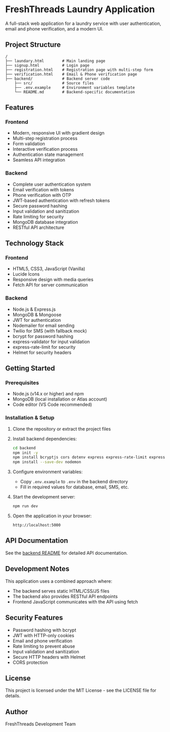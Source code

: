 # FreshThreads Laundry Application

A full-stack web application for a laundry service with user authentication, email and phone verification, and a modern UI.

## Project Structure

```
/
├── laundary.html        # Main landing page
├── signup.html          # Login page
├── registration.html    # Registration page with multi-step form
├── verification.html    # Email & Phone verification page
├── backend/             # Backend server code
    ├── src/             # Source files
    ├── .env.example     # Environment variables template
    └── README.md        # Backend-specific documentation
```

## Features

### Frontend
- Modern, responsive UI with gradient design
- Multi-step registration process
- Form validation
- Interactive verification process
- Authentication state management
- Seamless API integration

### Backend
- Complete user authentication system
- Email verification with tokens
- Phone verification with OTP
- JWT-based authentication with refresh tokens
- Secure password hashing
- Input validation and sanitization
- Rate limiting for security
- MongoDB database integration
- RESTful API architecture

## Technology Stack

### Frontend
- HTML5, CSS3, JavaScript (Vanilla)
- Lucide Icons
- Responsive design with media queries
- Fetch API for server communication

### Backend
- Node.js & Express.js
- MongoDB & Mongoose
- JWT for authentication
- Nodemailer for email sending
- Twilio for SMS (with fallback mock)
- bcrypt for password hashing
- express-validator for input validation
- express-rate-limit for security
- Helmet for security headers

## Getting Started

### Prerequisites
- Node.js (v14.x or higher) and npm
- MongoDB (local installation or Atlas account)
- Code editor (VS Code recommended)

### Installation & Setup

1. Clone the repository or extract the project files

2. Install backend dependencies:
   ```bash
   cd backend
   npm init -y
   npm install bcryptjs cors dotenv express express-rate-limit express-validator jsonwebtoken mongoose nodemailer twilio helmet cookie-parser morgan uuid
   npm install --save-dev nodemon
   ```

3. Configure environment variables:
   - Copy `.env.example` to `.env` in the backend directory
   - Fill in required values for database, email, SMS, etc.

4. Start the development server:
   ```bash
   npm run dev
   ```

5. Open the application in your browser:
   ```
   http://localhost:5000
   ```

## API Documentation

See the [backend README](backend/README.md) for detailed API documentation.

## Development Notes

This application uses a combined approach where:
- The backend serves static HTML/CSS/JS files
- The backend also provides RESTful API endpoints
- Frontend JavaScript communicates with the API using fetch

## Security Features

- Password hashing with bcrypt
- JWT with HTTP-only cookies
- Email and phone verification
- Rate limiting to prevent abuse
- Input validation and sanitization
- Secure HTTP headers with Helmet
- CORS protection

## License

This project is licensed under the MIT License - see the LICENSE file for details.

## Author

FreshThreads Development Team 